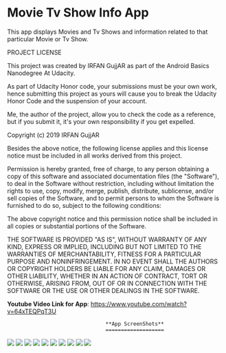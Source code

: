 Movie Tv Show Info App
===================================
This app displays Movies and Tv Shows and information related to that particular Movie or Tv Show.

PROJECT LICENSE

This project was created by IRFAN GujjAR as part of the Android Basics Nanodegree At Udacity.

As part of Udacity Honor code, your submissions must be your own work, hence
submitting this project as yours will cause you to break the Udacity Honor Code
and the suspension of your account.

Me, the author of the project, allow you to check the code as a reference, but if
you submit it, it's your own responsibility if you get expelled.

Copyright (c) 2019 IRFAN GujjAR

Besides the above notice, the following license applies and this license notice
must be included in all works derived from this project.

Permission is hereby granted, free of charge, to any person obtaining a copy
of this software and associated documentation files (the "Software"), to deal
in the Software without restriction, including without limitation the rights
to use, copy, modify, merge, publish, distribute, sublicense, and/or sell
copies of the Software, and to permit persons to whom the Software is
furnished to do so, subject to the following conditions:

The above copyright notice and this permission notice shall be included in all
copies or substantial portions of the Software.

THE SOFTWARE IS PROVIDED "AS IS", WITHOUT WARRANTY OF ANY KIND, EXPRESS OR
IMPLIED, INCLUDING BUT NOT LIMITED TO THE WARRANTIES OF MERCHANTABILITY,
FITNESS FOR A PARTICULAR PURPOSE AND NONINFRINGEMENT. IN NO EVENT SHALL THE
AUTHORS OR COPYRIGHT HOLDERS BE LIABLE FOR ANY CLAIM, DAMAGES OR OTHER
LIABILITY, WHETHER IN AN ACTION OF CONTRACT, TORT OR OTHERWISE, ARISING FROM,
OUT OF OR IN CONNECTION WITH THE SOFTWARE OR THE USE OR OTHER DEALINGS IN THE
SOFTWARE.


**Youtube Video Link for App**:
https://www.youtube.com/watch?v=64xTEQPqT3U

                    
                                    **App ScreenShots**
                                    ===================
![](Images/0.jpg) ![](Images/1.jpg)
![](Images/2.jpg) ![](Images/3.jpg)
![](Images/4.jpg) ![](Images/5.jpg)
![](Images/6.jpg) ![](Images/7.jpg)
![](Images/8.jpg) ![](Images/9.jpg)





